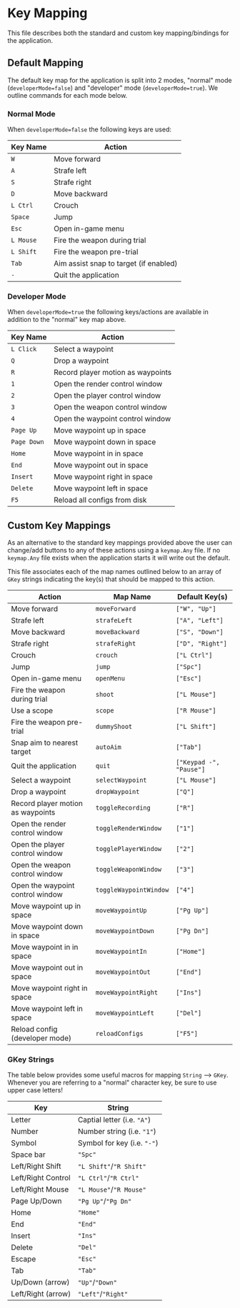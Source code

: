 # Key Mapping
This file describes both the standard and custom key mapping/bindings for the application.

## Default Mapping
The default key map for the application is split into 2 modes, "normal" mode (`developerMode=false`) and "developer" mode (`developerMode=true`). We outline commands for each mode below.

### Normal Mode
When `developerMode=false` the following keys are used:

|Key Name       |Action                         |
|---------------|-------------------------------|
|`W`            |Move forward                   |   
|`A`            |Strafe left                    |   
|`S`            |Strafe right                   |   
|`D`            |Move backward                  |   
|`L Ctrl`       |Crouch                         |
|`Space`        |Jump                           |
|`Esc`          |Open in-game menu              |
|`L Mouse`      |Fire the weapon during trial   |
|`L Shift`      |Fire the weapon pre-trial      |
|`Tab`          |Aim assist snap to target (if enabled) |
|`-`            |Quit the application           |

### Developer Mode
When `developerMode=true` the following keys/actions are available in addition to the "normal" key map above.

| Key Name  |Action                             |
|-----------|-----------------------------------|
|`L Click`  |Select a waypoint                  |
|`Q`        |Drop a waypoint                    |
|`R`        |Record player motion as waypoints  |
|`1`        |Open the render control window     |
|`2`        |Open the player control window     |
|`3`        |Open the weapon control window     |
|`4`        |Open the waypoint control window   |
|`Page Up`  |Move waypoint up in space          |
|`Page Down`|Move waypoint down in space        |
|`Home`     |Move waypoint in in space          |
|`End`      |Move waypoint out in space         |
|`Insert`   |Move waypoint right in space       |
|`Delete`   |Move waypoint left in space        |
|`F5`       |Reload all configs from disk       |

## Custom Key Mappings
As an alternative to the standard key mappings provided above the user can change/add buttons to any of these actions using a `keymap.Any` file. If no `keymap.Any` file exists when the application starts it will write out the default.

This file associates each of the map names outlined below to an array of `GKey` strings indicating the key(s) that should be mapped to this action.


|Action                             |Map Name               |Default Key(s)         |
|-----------------------------------|-----------------------|-----------------------|
|Move forward                       |`moveForward`          |`["W", "Up"]`          |
|Strafe left                        |`strafeLeft`           |`["A", "Left"]`        |
|Move backward                      |`moveBackward`         |`["S", "Down"]`        |
|Strafe right                       |`strafeRight`          |`["D", "Right"]`       |
|Crouch                             |`crouch`               |`["L Ctrl"]`           |
|Jump                               |`jump`                 |`["Spc"]`              |
|Open in-game menu                  |`openMenu`             |`["Esc"]`              |
|Fire the weapon during trial       |`shoot`                |`["L Mouse"]`          |
|Use a scope                        |`scope`                |`["R Mouse"]`          |
|Fire the weapon pre-trial          |`dummyShoot`           |`["L Shift"]`          |
|Snap aim to nearest target         |`autoAim`              |`["Tab"]`              |
|Quit the application               |`quit`                 |`["Keypad -", "Pause"]`|
|Select a waypoint                  |`selectWaypoint`       |`["L Mouse"]`          |
|Drop a waypoint                    |`dropWaypoint`         |`["Q"]`                |
|Record player motion as waypoints  |`toggleRecording`      |`["R"]`                |
|Open the render control window     |`toggleRenderWindow`   |`["1"]`                |
|Open the player control window     |`togglePlayerWindow`   |`["2"]`                |
|Open the weapon control window     |`toggleWeaponWindow`   |`["3"]`                |
|Open the waypoint control window   |`toggleWaypointWindow` |`["4"]`                |
|Move waypoint up in space          |`moveWaypointUp`       |`["Pg Up"]`            |
|Move waypoint down in space        |`moveWaypointDown`     |`["Pg Dn"]`            |
|Move waypoint in in space          |`moveWaypointIn`       |`["Home"]`             |
|Move waypoint out in space         |`moveWaypointOut`      |`["End"]`              |
|Move waypoint right in space       |`moveWaypointRight`    |`["Ins"]`              |
|Move waypoint left in space        |`moveWaypointLeft`     |`["Del"]`              |
|Reload config (developer mode)     |`reloadConfigs`        |`["F5"]`               |

### GKey Strings
The table below provides some useful macros for mapping `String` --> `GKey`. Whenever you are referring to a "normal" character key, be sure to use upper case letters!

|Key                |String                         |
|-------------------|-------------------------------|
|Letter             |Captial letter (i.e. `"A"`)    |
|Number             |Number string (i.e. `"1"`)     |
|Symbol             |Symbol for key (i.e. `"-"`)    |
|Space bar          |`"Spc"`                        |
|Left/Right Shift   |`"L Shift"`/`"R Shift"`        |
|Left/Right Control |`"L Ctrl"`/`"R Ctrl"`          |
|Left/Right Mouse   |`"L Mouse"`/`"R Mouse"`        |
|Page Up/Down       |`"Pg Up"`/`"Pg Dn"`            |
|Home               |`"Home"`                       |
|End                |`"End"`                        |
|Insert             |`"Ins"`                        |
|Delete             |`"Del"`                        |
|Escape             |`"Esc"`                        |
|Tab                |`"Tab"`                        |
|Up/Down (arrow)    |`"Up"`/`"Down"`                |
|Left/Right (arrow) |`"Left"`/`"Right"`             |

